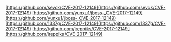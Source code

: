 [https://github.com/sevck/CVE-2017-12149](https://github.com/sevck/CVE-2017-12149)
[https://github.com/yunxu1/jboss-_CVE-2017-12149](https://github.com/yunxu1/jboss-_CVE-2017-12149)
[https://github.com/1337g/CVE-2017-12149](https://github.com/1337g/CVE-2017-12149)
[https://github.com/jreppiks/CVE-2017-12149](https://github.com/jreppiks/CVE-2017-12149)
